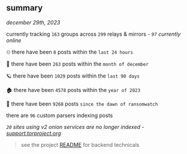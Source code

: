 
## summary
_december 29th, 2023_

currently tracking `163` groups across `299` relays & mirrors - _`97` currently online_

⏲ there have been `8` posts within the `last 24 hours`

🦈 there have been `263` posts within the `month of december`

🪐 there have been `1029` posts within the `last 90 days`

🏚 there have been `4578` posts within the `year of 2023`

🦕 there have been `9268` posts `since the dawn of ransomwatch`

there are `96` custom parsers indexing posts

_`20` sites using v2 onion services are no longer indexed - [support.torproject.org](https://support.torproject.org/onionservices/v2-deprecation/)_

> see the project [README](https://github.com/joshhighet/ransomwatch#ransomwatch--) for backend technicals
